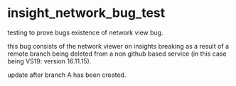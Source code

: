 # insight_network_bug_test
testing to prove bugs existence of network view bug.

this bug consists of the network viewer on insights breaking as a result of a remote branch being deleted from a non github based service (in this case being VS19: version 16.11.15).

update after branch A has been created.